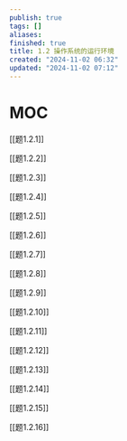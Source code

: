 ```yaml
---
publish: true
tags: []
aliases: 
finished: true
title: 1.2 操作系统的运行环境
created: "2024-11-02 06:32"
updated: "2024-11-02 07:12"
---
```

# MOC

[[题1.2.1]]

[[题1.2.2]]

[[题1.2.3]]

[[题1.2.4]]

[[题1.2.5]]

[[题1.2.6]]

[[题1.2.7]]

[[题1.2.8]]

[[题1.2.9]]

[[题1.2.10]]

[[题1.2.11]]

[[题1.2.12]]

[[题1.2.13]]

[[题1.2.14]]

[[题1.2.15]]

[[题1.2.16]]